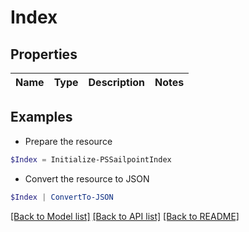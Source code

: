 # Index
## Properties

Name | Type | Description | Notes
------------ | ------------- | ------------- | -------------

## Examples

- Prepare the resource
```powershell
$Index = Initialize-PSSailpointIndex 
```

- Convert the resource to JSON
```powershell
$Index | ConvertTo-JSON
```

[[Back to Model list]](../README.md#documentation-for-models) [[Back to API list]](../README.md#documentation-for-api-endpoints) [[Back to README]](../README.md)

